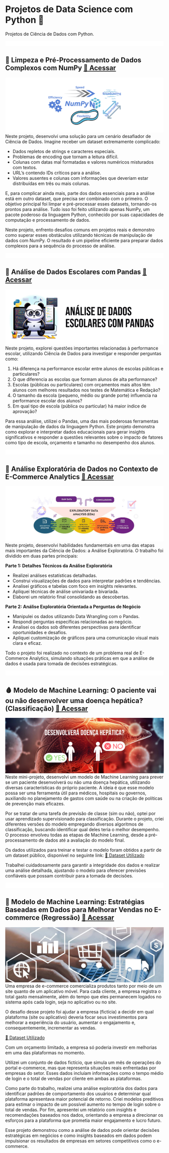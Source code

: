 # Projetos de Data Science com Python 🐍
Projetos de Ciência de Dados com Python.

![Espaço](imgs/espaco_menor.png) 
## 🔣 Limpeza e Pré-Processamento de Dados Complexos com NumPy [🔗 Acessar](Limpeza_Dados_Numpy/Limpeza-Numpy.ipynb)  
![Representação](imgs/numpy.jpg)
Neste projeto, desenvolvi uma solução para um cenário desafiador de Ciência de Dados. Imagine receber um dataset extremamente complicado:  
- Dados repletos de strings e caracteres especiais.  
- Problemas de encoding que tornam a leitura difícil.  
- Colunas com datas mal formatadas e valores numéricos misturados com textos.  
- URL’s contendo IDs críticos para a análise.  
- Valores ausentes e colunas com informações que deveriam estar distribuídas em três ou mais colunas.  

E, para complicar ainda mais, parte dos dados essenciais para a análise está em outro dataset, que precisa ser combinado com o primeiro. O objetivo principal foi limpar e pré-processar esses datasets, tornando-os prontos para análise. Tudo isso foi feito utilizando apenas NumPy, um pacote poderoso da linguagem Python, conhecido por suas capacidades de computação e processamento de dados.  

Neste projeto, enfrento desafios comuns em projetos reais e demonstro como superar esses obstáculos utilizando técnicas de manipulação de dados com NumPy. O resultado é um pipeline eficiente para preparar dados complexos para a sequência do processo de análise.


![Espaço](imgs/espaco_menor.png) 
## 🐼 Análise de Dados Escolares com Pandas [🔗 Acessar](Dados_Escolares_Pandas/Dados_Escolares_Pandas.ipynb)  
![Representação](imgs/pandas.jpg)
Neste projeto, explorei questões importantes relacionadas à performance escolar, utilizando Ciência de Dados para investigar e responder perguntas como:  
1. Há diferença na performance escolar entre alunos de escolas públicas e particulares?  
2. O que diferencia as escolas que formam alunos de alta performance?  
3. Escolas (públicas ou particulares) com orçamentos mais altos têm alunos com melhores resultados nos testes de Matemática e Redação?  
4. O tamanho da escola (pequeno, médio ou grande porte) influencia na performance escolar dos alunos?  
5. Em qual tipo de escola (pública ou particular) há maior índice de aprovação?  

Para essa análise, utilizei o Pandas, uma das mais poderosas ferramentas de manipulação de dados da linguagem Python. Este projeto demonstra como explorar e interpretar dados educacionais para gerar insights significativos e responder a questões relevantes sobre o impacto de fatores como tipo de escola, orçamento e tamanho no desempenho dos alunos.


![Espaço](imgs/espaco_menor.png) 
## 🔎 Análise Exploratória de Dados no Contexto de E-Commerce Analytics [🔗 Acessar](Analise_Exp_Ecommerce/Analise_Explo_Ecommerce.ipynb)  
![Representação](imgs/analise-exploratoria1.jpg)
Neste projeto, desenvolvi habilidades fundamentais em uma das etapas mais importantes da Ciência de Dados: a Análise Exploratória. O trabalho foi dividido em duas partes principais:  

__Parte 1: Detalhes Técnicos da Análise Exploratória__
- Realizei análises estatísticas detalhadas.  
- Construi visualizações de dados para interpretar padrões e tendências.  
- Analisei gráficos e tabelas com foco em insights relevantes.  
- Apliquei técnicas de análise univariada e bivariada.  
- Elaborei um relatório final consolidando as descobertas.  

__Parte 2: Análise Exploratória Orientada a Perguntas de Negócio__
- Manipulei os dados utilizando Data Wrangling com o Pandas.  
- Respondi perguntas específicas relacionadas ao negócio.  
- Analisei os dados sob diferentes perspectivas para identificar oportunidades e desafios.  
- Apliquei customização de gráficos para uma comunicação visual mais clara e eficaz.  

Todo o projeto foi realizado no contexto de um problema real de E-Commerce Analytics, simulando situações práticas em que a análise de dados é usada para tomada de decisões estratégicas.  


![Espaço](imgs/espaco_menor.png) 
## 🩸 Modelo de Machine Learning: O paciente vai ou não desenvolver uma doença hepática? (Classificação) [🔗 Acessar](MLClassificacao_Doenca_Hepatica/Classificacao-Doenca-Hepatica.ipynb) 
![Representação](imgs/classificacao-img.jpg) 
Neste mini-projeto, desenvolvi um modelo de Machine Learning para prever se um paciente desenvolverá ou não uma doença hepática, utilizando diversas características do próprio paciente. A ideia é que esse modelo possa ser uma ferramenta útil para médicos, hospitais ou governos, auxiliando no planejamento de gastos com saúde ou na criação de políticas de prevenção mais eficazes.  

Por se tratar de uma tarefa de previsão de classe (sim ou não), optei por usar aprendizado supervisionado para classificação. Durante o projeto, criei diferentes versões do modelo empregando diversos algoritmos de classificação, buscando identificar qual deles teria o melhor desempenho. O processo envolveu todas as etapas de Machine Learning, desde a pré-processamento de dados até a avaliação do modelo final.  

Os dados utilizados para treinar e testar o modelo foram obtidos a partir de um dataset público, disponível no seguinte link: [🔗 Dataset Utilizado](https://archive.ics.uci.edu/dataset/225/ilpd+indian+liver+patient+dataset)

Trabalhei cuidadosamente para garantir a integridade dos dados e realizar uma análise detalhada, ajustando o modelo para oferecer previsões confiáveis que possam contribuir para a tomada de decisões.

![Espaço](imgs/espaco_menor.png) 
## 💸 Modelo de Machine Learning: Estratégias Baseadas em Dados para Melhorar Vendas no E-commerce (Regressão) [🔗 Acessar](https://github.com/gabrielpito92/data_science_python/blob/main/MLAnalise_Ecomerce/Vendas_Ecommerce.ipynb)  
![Representação](imgs/ecommerce-regressao.jpg) 
Uma empresa de e-commerce comercializa produtos tanto por meio de um site quanto de um aplicativo móvel. Para cada cliente, a empresa registra o total gasto mensalmente, além do tempo que eles permanecem logados no sistema após cada login, seja no aplicativo ou no site.  

O desafio desse projeto foi ajudar a empresa (fictícia) a decidir em qual plataforma (site ou aplicativo) deveria focar seus investimentos para melhorar a experiência do usuário, aumentar o engajamento e, consequentemente, incrementar as vendas.  

[🔗 Dataset Utilizado](MLAnalise_Ecomerce/dados/dataset.csv)  

Com um orçamento limitado, a empresa só poderia investir em melhorias em uma das plataformas no momento.    

Utilizei um conjunto de dados fictício, que simula um mês de operações do portal e-commerce, mas que representa situações reais enfrentadas por empresas do setor. Esses dados incluíam informações como o tempo médio de login e o total de vendas por cliente em ambas as plataformas.  

Como parte do trabalho, realizei uma análise exploratória dos dados para identificar padrões de comportamento dos usuários e determinar qual plataforma apresentava maior potencial de retorno. Criei modelos preditivos para estimar o impacto de um possível aumento no tempo de login sobre o total de vendas. Por fim, apresentei um relatório com insights e recomendações baseados nos dados, orientando a empresa a direcionar os esforços para a plataforma que prometia maior engajamento e lucro futuro.  

Esse projeto demonstrou como a análise de dados pode orientar decisões estratégicas em negócios e como insights baseados em dados podem impulsionar os resultados de empresas em setores competitivos como o e-commerce.